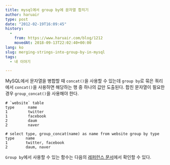 ```yaml
---
title: mysql에서 group by에 문자열 합치기
author: haruair
type: post
date: "2012-02-19T16:09:45"
history:
  - 
    from: https://www.haruair.com/blog/1212
    movedAt: 2018-09-13T22:02:40+00:00
lang: ko
slug: merging-strings-into-group-by-in-mysql
tags:
  - 내 이야기

---
```

MySQL에서 문자열을 병합할 때 `concat()`을 사용할 수 있는데 `group by`로 묶은 쿼리에서 `concat()`을 사용하면 해당하는 행 중 하나의 값만 도출된다. 합친 문자열이 필요한 경우 `group_concat()`을 사용해야 한다.

    # `website` table
    type      name
    1         twitter
    1         facebook
    2         daum
    2         naver
    
    # select type, group_concat(name) as name from website group by type
    type     name
    1        twitter, facebook
    2        daum, naver
    

`Group by`에서 사용할 수 있는 함수는 다음의 [레퍼런스 문서][1]에서 확인할 수 있다.

 [1]: http://dev.mysql.com/doc/refman/5.7/en/group-by-functions.html